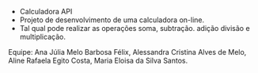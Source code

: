 - Calculadora API 
- Projeto de desenvolvimento de uma calculadora on-line. 
- Tal qual pode realizar as operações soma, subtração. adição divisão e multiplicação. 

Equipe: Ana Júlia Melo Barbosa Félix, Alessandra Cristina Alves de Melo, Aline Rafaela Egito Costa, Maria Eloisa da Silva Santos.